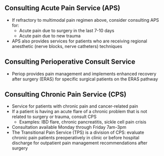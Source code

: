 ## Consulting Acute Pain Service (APS)

-   If refractory to multimodal pain regimen above, consider consulting
    APS for:
    - Acute pain due to surgery in the last 7-10 days
    - Acute pain due to new trauma
-   APS also provides services for patients who are receiving regional
    anesthetic (nerve blocks, nerve catheters) techniques

## Consulting Perioperative Consult Service

-   Periop provides pain management and implements enhanced recovery
    after surgery (ERAS) for specific surgical patients on the ERAS
    pathway

## Consulting Chronic Pain Service (CPS)

-   Service for patients with chronic pain and cancer-related pain
-   If a patient is having an acute flare of a chronic problem that is
    not related to surgery or trauma, consult CPS
    -   Examples: IBD flare, chronic pancreatitis, sickle cell pain crisis
-   Consultation available Monday through Friday 7am-3pm
-   The Transitional Pain Service (TPS) is a division of CPS: evaluate
    chronic pain patients preoperatively in clinic or before hospital
    discharge for outpatient pain management recommendations after
    surgery
